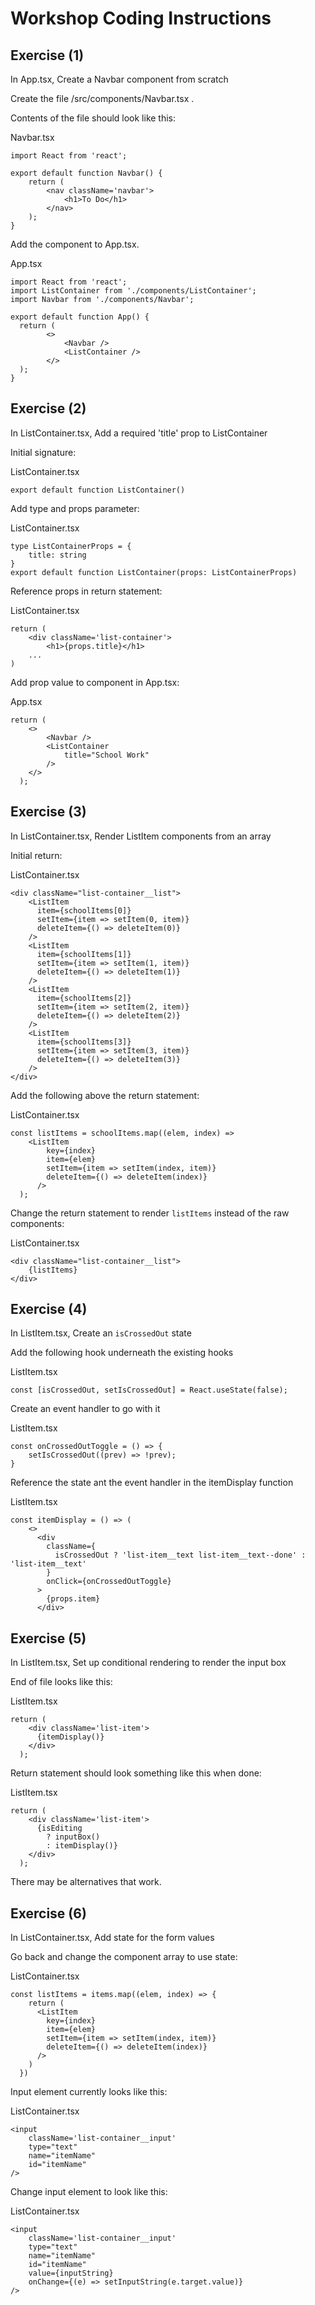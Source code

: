 
# Workshop Coding Instructions

## Exercise (1)
In App.tsx,
Create a Navbar component from scratch

Create the file /src/components/Navbar.tsx .

Contents of the file should look like this:

Navbar.tsx
```tsx
import React from 'react';

export default function Navbar() {
    return (
        <nav className='navbar'>
            <h1>To Do</h1>
        </nav>
    );
}
```

Add the component to App.tsx.

App.tsx
```tsx
import React from 'react';
import ListContainer from './components/ListContainer';
import Navbar from './components/Navbar';

export default function App() {
  return (
        <>
            <Navbar />
            <ListContainer />
        </>
  );
}
```

## Exercise (2)
In ListContainer.tsx,
Add a required 'title' prop to ListContainer

Initial signature:

ListContainer.tsx
```tsx
export default function ListContainer()
```

Add type and props parameter:

ListContainer.tsx
```tsx
type ListContainerProps = {
    title: string
}
export default function ListContainer(props: ListContainerProps)
```

Reference props in return statement:

ListContainer.tsx
```tsx
return (
    <div className='list-container'>
        <h1>{props.title}</h1>
    ...
)
```

Add prop value to component in App.tsx:

App.tsx
```tsx
return (
    <>
        <Navbar />
        <ListContainer 
            title="School Work"
        />
    </>
  );
```

## Exercise (3)
In ListContainer.tsx,
Render ListItem components from an array

Initial return:

ListContainer.tsx
```tsx
<div className="list-container__list">
    <ListItem 
      item={schoolItems[0]} 
      setItem={item => setItem(0, item)} 
      deleteItem={() => deleteItem(0)}
    />
    <ListItem 
      item={schoolItems[1]} 
      setItem={item => setItem(1, item)} 
      deleteItem={() => deleteItem(1)}
    />
    <ListItem 
      item={schoolItems[2]} 
      setItem={item => setItem(2, item)} 
      deleteItem={() => deleteItem(2)}
    />
    <ListItem 
      item={schoolItems[3]} 
      setItem={item => setItem(3, item)} 
      deleteItem={() => deleteItem(3)}
    />
</div>
```

Add the following above the return statement:

ListContainer.tsx
```tsx
const listItems = schoolItems.map((elem, index) =>
    <ListItem
        key={index}
        item={elem}
        setItem={item => setItem(index, item)}
        deleteItem={() => deleteItem(index)}
      />
  );
```

Change the return statement to render `listItems` instead of the raw components:

ListContainer.tsx
```tsx
<div className="list-container__list">
    {listItems}
</div>
```

## Exercise (4)
In ListItem.tsx,
Create an `isCrossedOut` state

Add the following hook underneath the existing hooks

ListItem.tsx
```tsx
const [isCrossedOut, setIsCrossedOut] = React.useState(false);
```

Create an event handler to go with it

ListItem.tsx
```tsx
const onCrossedOutToggle = () => {
    setIsCrossedOut((prev) => !prev);
}
```

Reference the state ant the event handler in the itemDisplay function

ListItem.tsx
```tsx
const itemDisplay = () => (
    <>
      <div
        className={
          isCrossedOut ? 'list-item__text list-item__text--done' : 'list-item__text'
        }
        onClick={onCrossedOutToggle}
      >
        {props.item}
      </div>
```

## Exercise (5)
In ListItem.tsx,
Set up conditional rendering to render the input box

End of file looks like this:

ListItem.tsx
```tsx
return (
    <div className='list-item'>
      {itemDisplay()}
    </div>
  );
```

Return statement should look something like this when done:

ListItem.tsx
```tsx
return (
    <div className='list-item'>
      {isEditing
        ? inputBox()
        : itemDisplay()}
    </div>
  );
```

There may be alternatives that work.

## Exercise (6)
In ListContainer.tsx,
Add state for the form values

Go back and change the component array to use state:

ListContainer.tsx
```tsx
const listItems = items.map((elem, index) => {
    return (
      <ListItem
        key={index}
        item={elem}
        setItem={item => setItem(index, item)}
        deleteItem={() => deleteItem(index)}
      />
    )
  })
```

Input element currently looks like this:

ListContainer.tsx
```tsx
<input
    className='list-container__input'
    type="text"
    name="itemName"
    id="itemName"
/>
```

Change input element to look like this:

ListContainer.tsx
```tsx
<input
    className='list-container__input'
    type="text"
    name="itemName"
    id="itemName"
    value={inputString}
    onChange={(e) => setInputString(e.target.value)}
/>
```